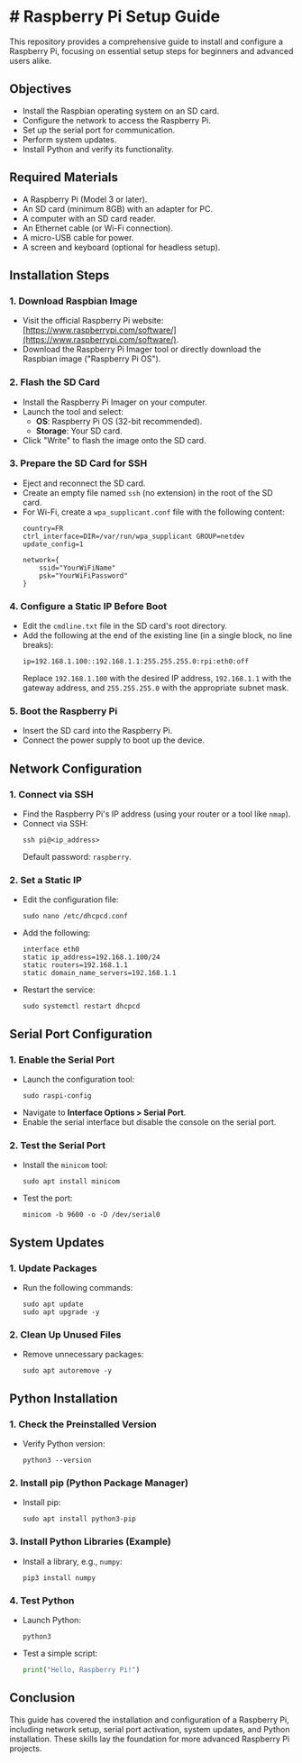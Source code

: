 # # Raspberry Pi Setup Guide

This repository provides a comprehensive guide to install and configure a Raspberry Pi, focusing on essential setup steps for beginners and advanced users alike.

## Objectives

- Install the Raspbian operating system on an SD card.
- Configure the network to access the Raspberry Pi.
- Set up the serial port for communication.
- Perform system updates.
- Install Python and verify its functionality.

## Required Materials

- A Raspberry Pi (Model 3 or later).
- An SD card (minimum 8GB) with an adapter for PC.
- A computer with an SD card reader.
- An Ethernet cable (or Wi-Fi connection).
- A micro-USB cable for power.
- A screen and keyboard (optional for headless setup).

## Installation Steps

### 1. Download Raspbian Image

- Visit the official Raspberry Pi website: [https://www.raspberrypi.com/software/](https://www.raspberrypi.com/software/).
- Download the Raspberry Pi Imager tool or directly download the Raspbian image ("Raspberry Pi OS").

### 2. Flash the SD Card

- Install the Raspberry Pi Imager on your computer.
- Launch the tool and select:
  - **OS**: Raspberry Pi OS (32-bit recommended).
  - **Storage**: Your SD card.
- Click "Write" to flash the image onto the SD card.

### 3. Prepare the SD Card for SSH

- Eject and reconnect the SD card.
- Create an empty file named `ssh` (no extension) in the root of the SD card.
- For Wi-Fi, create a `wpa_supplicant.conf` file with the following content:
  ```
  country=FR
  ctrl_interface=DIR=/var/run/wpa_supplicant GROUP=netdev
  update_config=1

  network={
      ssid="YourWiFiName"
      psk="YourWiFiPassword"
  }
  ```

### 4. Configure a Static IP Before Boot

- Edit the `cmdline.txt` file in the SD card's root directory.
- Add the following at the end of the existing line (in a single block, no line breaks):
  ```
  ip=192.168.1.100::192.168.1.1:255.255.255.0:rpi:eth0:off
  ```
  Replace `192.168.1.100` with the desired IP address, `192.168.1.1` with the gateway address, and `255.255.255.0` with the appropriate subnet mask.

### 5. Boot the Raspberry Pi

- Insert the SD card into the Raspberry Pi.
- Connect the power supply to boot up the device.

## Network Configuration

### 1. Connect via SSH

- Find the Raspberry Pi's IP address (using your router or a tool like `nmap`).
- Connect via SSH:
  ```
  ssh pi@<ip_address>
  ```
  Default password: `raspberry`.

### 2. Set a Static IP

- Edit the configuration file:
  ```
  sudo nano /etc/dhcpcd.conf
  ```
- Add the following:
  ```
  interface eth0
  static ip_address=192.168.1.100/24
  static routers=192.168.1.1
  static domain_name_servers=192.168.1.1
  ```
- Restart the service:
  ```
  sudo systemctl restart dhcpcd
  ```

## Serial Port Configuration

### 1. Enable the Serial Port

- Launch the configuration tool:
  ```
  sudo raspi-config
  ```
- Navigate to **Interface Options > Serial Port**.
- Enable the serial interface but disable the console on the serial port.

### 2. Test the Serial Port

- Install the `minicom` tool:
  ```
  sudo apt install minicom
  ```
- Test the port:
  ```
  minicom -b 9600 -o -D /dev/serial0
  ```

## System Updates

### 1. Update Packages

- Run the following commands:
  ```
  sudo apt update
  sudo apt upgrade -y
  ```

### 2. Clean Up Unused Files

- Remove unnecessary packages:
  ```
  sudo apt autoremove -y
  ```

## Python Installation

### 1. Check the Preinstalled Version

- Verify Python version:
  ```
  python3 --version
  ```

### 2. Install pip (Python Package Manager)

- Install pip:
  ```
  sudo apt install python3-pip
  ```

### 3. Install Python Libraries (Example)

- Install a library, e.g., `numpy`:
  ```
  pip3 install numpy
  ```

### 4. Test Python

- Launch Python:
  ```
  python3
  ```
- Test a simple script:
  ```python
  print("Hello, Raspberry Pi!")
  ```

## Conclusion

This guide has covered the installation and configuration of a Raspberry Pi, including network setup, serial port activation, system updates, and Python installation. These skills lay the foundation for more advanced Raspberry Pi projects.

